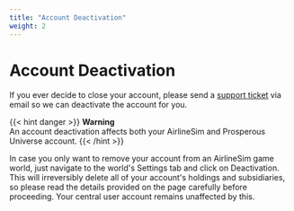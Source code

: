 ```yaml
---
title: "Account Deactivation"
weight: 2
---
```


# Account Deactivation

If you ever decide to close your account, please send a [support ticket](https://www.airlinesim.aero/blog/pages/support/) via email so we can deactivate the account for you.

{{< hint danger >}}
**Warning**  
An account deactivation affects both your AirlineSim and Prosperous Universe account.
{{< /hint >}}

In case you only want to remove your account from an AirlineSim game world, just navigate to the world's Settings tab and click on Deactivation. This will irreversibly delete all of your account's holdings and subsidiaries, so please read the details provided on the page carefully before proceeding. Your central user account remains unaffected by this.
